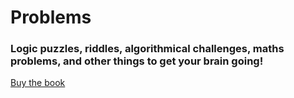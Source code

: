 # Problems

### Logic puzzles, riddles, algorithmical challenges, maths problems, and other things to get your brain going!

[Buy the book](/problems?classes=btn)
